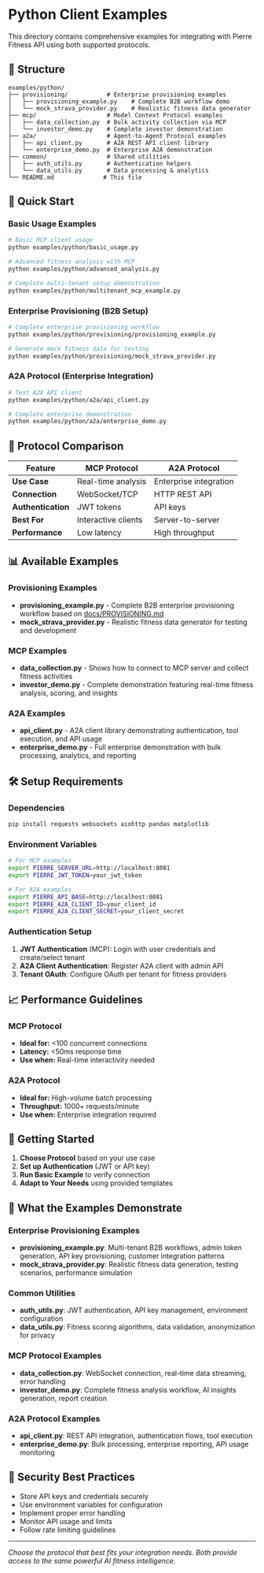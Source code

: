 # Python Client Examples

This directory contains comprehensive examples for integrating with Pierre Fitness API using both supported protocols.

## 📁 Structure

```
examples/python/
├── provisioning/           # Enterprise provisioning examples
│   ├── provisioning_example.py    # Complete B2B workflow demo
│   └── mock_strava_provider.py    # Realistic fitness data generator
├── mcp/                    # Model Context Protocol examples
│   ├── data_collection.py  # Bulk activity collection via MCP
│   └── investor_demo.py    # Complete investor demonstration
├── a2a/                    # Agent-to-Agent Protocol examples  
│   ├── api_client.py       # A2A REST API client library
│   └── enterprise_demo.py  # Enterprise A2A demonstration
├── common/                 # Shared utilities
│   ├── auth_utils.py       # Authentication helpers
│   └── data_utils.py       # Data processing & analytics
└── README.md              # This file
```

## 🚀 Quick Start

### Basic Usage Examples
```bash
# Basic MCP client usage
python examples/python/basic_usage.py

# Advanced fitness analysis with MCP
python examples/python/advanced_analysis.py

# Complete multi-tenant setup demonstration
python examples/python/multitenant_mcp_example.py
```

### Enterprise Provisioning (B2B Setup)
```bash
# Complete enterprise provisioning workflow
python examples/python/provisioning/provisioning_example.py

# Generate mock fitness data for testing
python examples/python/provisioning/mock_strava_provider.py
```

### A2A Protocol (Enterprise Integration)
```bash
# Test A2A API client
python examples/python/a2a/api_client.py

# Complete enterprise demonstration
python examples/python/a2a/enterprise_demo.py
```

## 🔧 Protocol Comparison

| Feature | MCP Protocol | A2A Protocol |
|---------|-------------|--------------|
| **Use Case** | Real-time analysis | Enterprise integration |
| **Connection** | WebSocket/TCP | HTTP REST API |
| **Authentication** | JWT tokens | API keys |
| **Best For** | Interactive clients | Server-to-server |
| **Performance** | Low latency | High throughput |

## 📊 Available Examples

### Provisioning Examples
- **provisioning_example.py** - Complete B2B enterprise provisioning workflow based on [docs/PROVISIONING.md](../../docs/PROVISIONING.md)
- **mock_strava_provider.py** - Realistic fitness data generator for testing and development

### MCP Examples
- **data_collection.py** - Shows how to connect to MCP server and collect fitness activities
- **investor_demo.py** - Complete demonstration featuring real-time fitness analysis, scoring, and insights

### A2A Examples
- **api_client.py** - A2A client library demonstrating authentication, tool execution, and API usage
- **enterprise_demo.py** - Full enterprise demonstration with bulk processing, analytics, and reporting

## 🛠️ Setup Requirements

### Dependencies
```bash
pip install requests websockets aiohttp pandas matplotlib
```

### Environment Variables
```bash
# For MCP examples
export PIERRE_SERVER_URL=http://localhost:8081
export PIERRE_JWT_TOKEN=your_jwt_token

# For A2A examples  
export PIERRE_API_BASE=http://localhost:8081
export PIERRE_A2A_CLIENT_ID=your_client_id
export PIERRE_A2A_CLIENT_SECRET=your_client_secret
```

### Authentication Setup
1. **JWT Authentication** (MCP): Login with user credentials and create/select tenant
2. **A2A Client Authentication**: Register A2A client with admin API
3. **Tenant OAuth**: Configure OAuth per tenant for fitness providers

## 📈 Performance Guidelines

### MCP Protocol
- **Ideal for:** <100 concurrent connections
- **Latency:** <50ms response time
- **Use when:** Real-time interactivity needed

### A2A Protocol  
- **Ideal for:** High-volume batch processing
- **Throughput:** 1000+ requests/minute
- **Use when:** Enterprise integration required

## 🎯 Getting Started

1. **Choose Protocol** based on your use case
2. **Set up Authentication** (JWT or API key)
3. **Run Basic Example** to verify connection
4. **Adapt to Your Needs** using provided templates

## 💼 What the Examples Demonstrate

### Enterprise Provisioning Examples
- **provisioning_example.py**: Multi-tenant B2B workflows, admin token generation, API key provisioning, customer integration patterns
- **mock_strava_provider.py**: Realistic fitness data generation, testing scenarios, performance simulation

### Common Utilities
- **auth_utils.py**: JWT authentication, API key management, environment configuration
- **data_utils.py**: Fitness scoring algorithms, data validation, anonymization for privacy

### MCP Protocol Examples
- **data_collection.py**: WebSocket connection, real-time data streaming, error handling
- **investor_demo.py**: Complete fitness analysis workflow, AI insights generation, report creation

### A2A Protocol Examples  
- **api_client.py**: REST API integration, authentication flows, tool execution
- **enterprise_demo.py**: Bulk processing, enterprise reporting, API usage monitoring

## 🔐 Security Best Practices

- Store API keys and credentials securely
- Use environment variables for configuration
- Implement proper error handling
- Monitor API usage and limits
- Follow rate limiting guidelines

---

*Choose the protocol that best fits your integration needs. Both provide access to the same powerful AI fitness intelligence.*